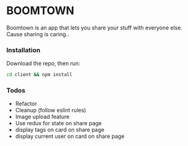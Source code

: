 # BOOMTOWN

Boomtown is an app that lets you share your stuff with everyone else. Cause sharing is caring..

### Installation

Download the repo, then run:

```bash
cd client && npm install
```

### Todos

 - Refactor
 - Cleanup (follow eslint rules)
 - Image upload feature
 - Use redux for state on share page
 - display tags on card on share page
 - display current user on card on share page